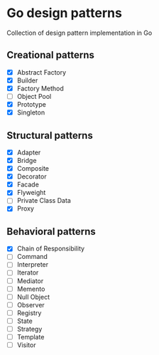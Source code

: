# Go design patterns
Collection of design pattern implementation in Go

## Creational patterns
- [x] Abstract Factory 
- [x] Builder
- [x] Factory Method
- [ ] Object Pool
- [x] Prototype
- [x] Singleton

## Structural patterns
- [x] Adapter
- [x] Bridge
- [x] Composite
- [x] Decorator
- [x] Facade
- [x] Flyweight
- [ ] Private Class Data
- [x] Proxy

## Behavioral patterns
- [x] Chain of Responsibility
- [ ] Command
- [ ] Interpreter
- [ ] Iterator
- [ ] Mediator
- [ ] Memento
- [ ] Null Object
- [ ] Observer
- [ ] Registry
- [ ] State
- [ ] Strategy
- [ ] Template
- [ ] Visitor
